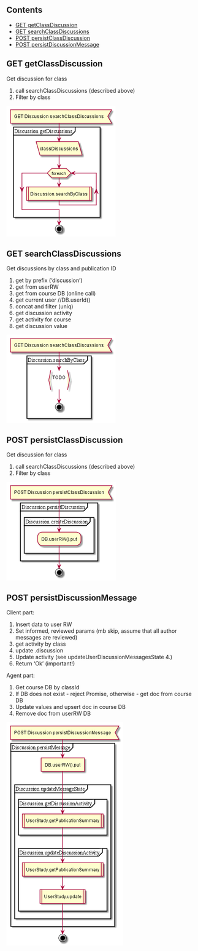 ## Contents

* [GET getClassDiscussion](#get-getclassdiscussion)
* [GET searchClassDiscussions](#get-searchclassdiscussions)
* [POST persistClassDiscussion](#post-persistclassdiscussion)
* [POST persistDiscussionMessage](#post-persistdiscussionmessage)


## GET getClassDiscussion

Get discussion for class
1. call searchClassDiscussions (described above)
  1. Filter by class

![schema](../diagrams/Discussion.GET.getClassDiscussion.png)  


## GET searchClassDiscussions

Get discussions by class and publication ID
1. get by prefix (‘discussion’)
  1. get from userRW
  1. get from course DB (online call)
  1. get current user //DB.userId()
  1. concat and filter (uniq)
2. get discussion activity
  1. get activity for course
  1. get discussion value

![schema](../diagrams/Discussion.GET.searchClassDiscussions.png)  


## POST persistClassDiscussion

Get discussion for class
1. call searchClassDiscussions (described above)
  1. Filter by class

![schema](../diagrams/Discussion.POST.persistClassDiscussion.png)  


## POST persistDiscussionMessage

Client part:
1. Insert data to user RW
2. Set informed, reviewed params (mb skip, assume that all author messages are reviewed)
  1. get activity by class
  2. update .discussion
3. Update activity (see updateUserDiscussionMessagesState 4.)
4. Return ‘Ok’ (important!)

Agent part:
1. Get course DB by classId
2. If DB does not exist - reject Promise, otherwise - get doc from course DB
3. Update values and upsert doc in course DB
4. Remove doc from userRW DB

![schema](../diagrams/Discussion.POST.persistDiscussionMessage.png)  


